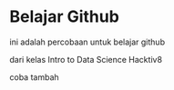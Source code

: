 # Belajar Github

ini adalah percobaan untuk belajar github

dari kelas Intro to Data Science Hacktiv8

coba tambah

